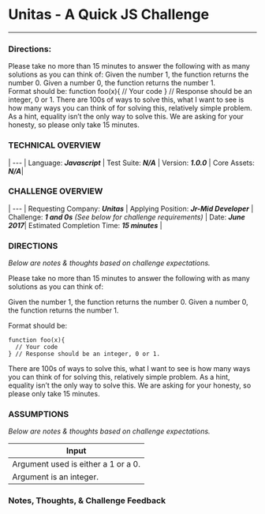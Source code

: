 # Unitas - A Quick JS Challenge
___
### Directions:
Please take no more than 15 minutes to answer the following with as many solutions as you can think of:
Given the number 1, the function returns the number 0. Given a number 0, the function returns the number 1.  
Format should be:
function foo(x){
  // Your code
} // Response should be an integer, 0 or 1.
There are 100s of ways to solve this, what I want to see is how many ways you can think of for solving this, relatively simple problem.  As a hint, equality isn’t the only way to solve this.
We are asking for your honesty, so please only take 15 minutes.

### TECHNICAL OVERVIEW
 |
--- |
Language: ***Javascript*** | 
Test Suite: ***N/A*** |
Version: ***1.0.0*** |
Core Assets: ***N/A***|

### CHALLENGE OVERVIEW
|
--- |
Requesting Company: ***Unitas*** |
Applying Position: ***Jr-Mid Developer*** |
Challenge: ***1 and 0s*** *(See below for challenge requirements)* | 
Date: ***June 2017***|
Estimated Completion Time: ***15 minutes*** |

### DIRECTIONS
  *Below are notes & thoughts based on challenge expectations.*
  
  Please take no more than 15 minutes to answer the following with as many solutions as you can think of:

Given the number 1, the function returns the number 0. Given a number 0, the function returns the number 1.  

Format should be:

    function foo(x){
      // Your code
    } // Response should be an integer, 0 or 1.
    
There are 100s of ways to solve this, what I want to see is how many ways you can think of for solving this, relatively simple problem.  As a hint, equality isn’t the only way to solve this.
We are asking for your honesty, so please only take 15 minutes.
### ASSUMPTIONS
  *Below are notes & thoughts based on challenge expectations.*

Input |
--- |
Argument used is either a 1 or a 0. |
Argument is an integer.  |

### Notes, Thoughts, & Challenge Feedback
